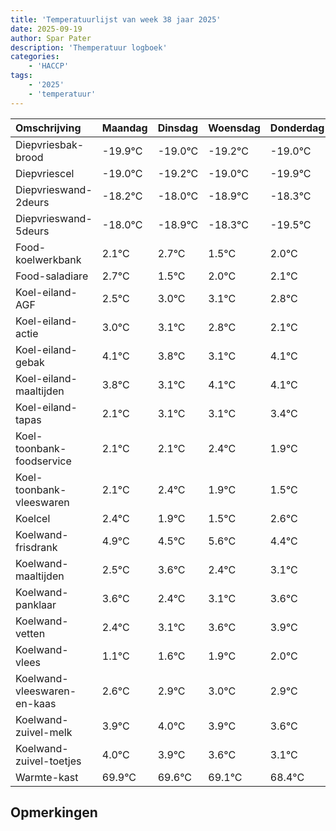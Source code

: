 ```yaml
---
title: 'Temperatuurlijst van week 38 jaar 2025'
date: 2025-09-19
author: Spar Pater
description: 'Themperatuur logboek'
categories:
    - 'HACCP'
tags:
    - '2025'
    - 'temperatuur'
---
```

|Omschrijving|Maandag|Dinsdag|Woensdag|Donderdag|Vrijdag|Zaterdag|Zondag|
|:---|:---|:---|:---|:---|:---|:---|:---|
|Diepvriesbak-brood|-19.9°C|-19.0°C|-19.2°C|-19.0°C|-19.9°C| | |
|Diepvriescel|-19.0°C|-19.2°C|-19.0°C|-19.9°C|-19.3°C| | |
|Diepvrieswand-2deurs|-18.2°C|-18.0°C|-18.9°C|-18.3°C|-19.5°C| | |
|Diepvrieswand-5deurs|-18.0°C|-18.9°C|-18.3°C|-19.5°C|-19.0°C| | |
|Food-koelwerkbank|2.1°C|2.7°C|1.5°C|2.0°C|2.1°C| | |
|Food-saladiare|2.7°C|1.5°C|2.0°C|2.1°C|1.8°C| | |
|Koel-eiland-AGF|2.5°C|3.0°C|3.1°C|2.8°C|2.1°C| | |
|Koel-eiland-actie|3.0°C|3.1°C|2.8°C|2.1°C|3.1°C| | |
|Koel-eiland-gebak|4.1°C|3.8°C|3.1°C|4.1°C|4.1°C| | |
|Koel-eiland-maaltijden|3.8°C|3.1°C|4.1°C|4.1°C|4.4°C| | |
|Koel-eiland-tapas|2.1°C|3.1°C|3.1°C|3.4°C|2.9°C| | |
|Koel-toonbank-foodservice|2.1°C|2.1°C|2.4°C|1.9°C|1.5°C| | |
|Koel-toonbank-vleeswaren|2.1°C|2.4°C|1.9°C|1.5°C|2.6°C| | |
|Koelcel|2.4°C|1.9°C|1.5°C|2.6°C|1.4°C| | |
|Koelwand-frisdrank|4.9°C|4.5°C|5.6°C|4.4°C|5.1°C| | |
|Koelwand-maaltijden|2.5°C|3.6°C|2.4°C|3.1°C|3.6°C| | |
|Koelwand-panklaar|3.6°C|2.4°C|3.1°C|3.6°C|3.9°C| | |
|Koelwand-vetten|2.4°C|3.1°C|3.6°C|3.9°C|4.0°C| | |
|Koelwand-vlees|1.1°C|1.6°C|1.9°C|2.0°C|1.9°C| | |
|Koelwand-vleeswaren-en-kaas|2.6°C|2.9°C|3.0°C|2.9°C|2.6°C| | |
|Koelwand-zuivel-melk|3.9°C|4.0°C|3.9°C|3.6°C|3.1°C| | |
|Koelwand-zuivel-toetjes|4.0°C|3.9°C|3.6°C|3.1°C|2.4°C| | |
|Warmte-kast|69.9°C|69.6°C|69.1°C|68.4°C|69.6°C| | |

## Opmerkingen


